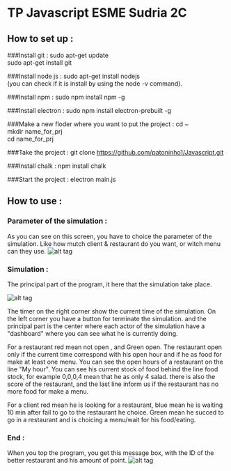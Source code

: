 # TP Javascript ESME Sudria 2C

## How to set up :

###Install git :
sudo apt-get update<br />
sudo apt-get install git<br />

###Install node js :
sudo apt-get install nodejs<br />
(you can check if it is install by using the node -v command).<br />

###Install npm :
sudo npm install npm -g<br />

###Install electron :
sudo npm install electron-prebuilt -g<br />

###Make a new floder where you want to put the project :
cd ~<br />
mkdir name_for_prj<br />
cd name_for_prj<br />

###Take the project :
git clone https://github.com/patoninho1/Javascript.git<br />

###Install chalk :
npm install chalk<br />

###Start the project :
electron main.js<br />


## How to use :

### Parameter of the simulation :
As you can see on this screen, you have to choice the parameter of the simulation.
Like how mutch client & restaurant do you want, or witch menu can they use.
![alt tag](http://puu.sh/nSdkO/aaeb634b63.png)

### Simulation :
The principal part of the program, it here that the simulation take place.

![alt tag](http://puu.sh/nSdpD/0295ca2d15.png)

The timer on the right corner show the current time of the simulation.
On the left corner you have a button for terminate the simulation.
and the principal part is the center where each actor of the simulation have a "dashboard" where you can see what he is currently doing.

For a restaurant red mean not open , and Green open.
The restaurant open only if the current time correspond with his open hour and if he as food for make at least one menu.
You can see the open hours of a restaurant on the line "My hour".
You can see his current stock of food behind the line food stock, for example 0,0,0,4 mean that he as only 4 salad.
there is also the score of the restaurant, and the last line inform us if the restaurant has no more food for make a menu.

For a client red mean he is looking for a restaurant, blue mean he is waiting 10 min after fail to go to the restaurant he choice.
Green mean he succed to go in a restaurant and is choicing a menu/wait for his food/eating.

### End :

When you top the program, you get this message box, with the ID of the better restaurant and his amount of point.
![alt tag](http://puu.sh/nSdqn/70e06e8771.png)
